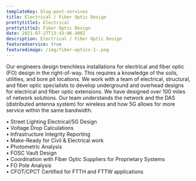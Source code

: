 ```yaml
---
templateKey: blog-post-services
title: Electrical / Fiber Optic Design
prettytitle1: Electrical
prettytitle2: Fiber Optic Design
date: 2021-07-27T13:43:06.400Z
description: Electrical / Fiber Optic Design
featuredservice: true
featuredimage: /img/fiber-optics-1-.png
---
```

Our engineers design trenchless installations for electrical and fiber optic (FO) design in the right-of-way.  This requires a knowledge of the soils, utilities, and bore pit locations.  We work with a team of electrical, structural, and fiber optic specialists to develop underground and overhead designs for electrical and fiber optic extensions.  We have designed over 100 miles of network solutions.  Our team understands the network and the DAS (distributed antenna system) for wireless and how 5G allows for more service within the same bandwidth.

•	Street Lighting Electrical/5G Design  
•	Voltage Drop Calculations  
•	Infrastructure Integrity Reporting  
•	Make-Ready for Civil & Electrical work  
•	Photometric Analysis  
•	FOSC Vault Design  
•	Coordination with Fiber Optic Suppliers for Proprietary Systems  
•	FO Pole Analysis  
•	CFOT/CPCT Certified for FTTH and FTTW applications